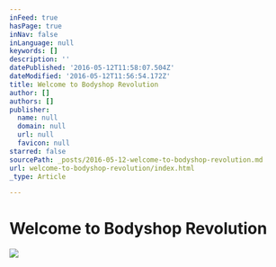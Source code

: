 ```yaml
---
inFeed: true
hasPage: true
inNav: false
inLanguage: null
keywords: []
description: ''
datePublished: '2016-05-12T11:58:07.504Z'
dateModified: '2016-05-12T11:56:54.172Z'
title: Welcome to Bodyshop Revolution
author: []
authors: []
publisher:
  name: null
  domain: null
  url: null
  favicon: null
starred: false
sourcePath: _posts/2016-05-12-welcome-to-bodyshop-revolution.md
url: welcome-to-bodyshop-revolution/index.html
_type: Article

---
```

# Welcome to Bodyshop Revolution
![](https://the-grid-user-content.s3-us-west-2.amazonaws.com/bfb8b589-fd06-4dd7-99b3-b090d8c91b93.jpg)